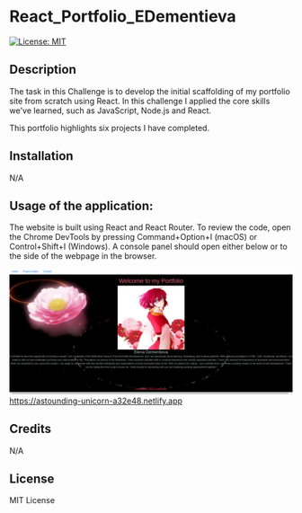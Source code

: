 # React_Portfolio_EDementieva


  [![License: MIT](https://img.shields.io/badge/License-MIT-yellow.svg)](https://opensource.org/licenses/MIT)

## Description

The task in this Challenge is to develop the initial scaffolding of my portfolio site from scratch using React.
In this challenge I applied the core skills we've learned, such as JavaScript, Node.js and React.

This portfolio highlights six projects I have completed.


## Installation

N/A


## Usage of the application:

The website is built using React and React Router. To review the code, open the Chrome DevTools by pressing Command+Option+I (macOS) or Control+Shift+I (Windows). A console panel should open either below or to the side of the webpage in the browser.

![React_Portfolio](./src/assets/screenshot.png)
https://astounding-unicorn-a32e48.netlify.app

## Credits

N/A

## License

MIT License